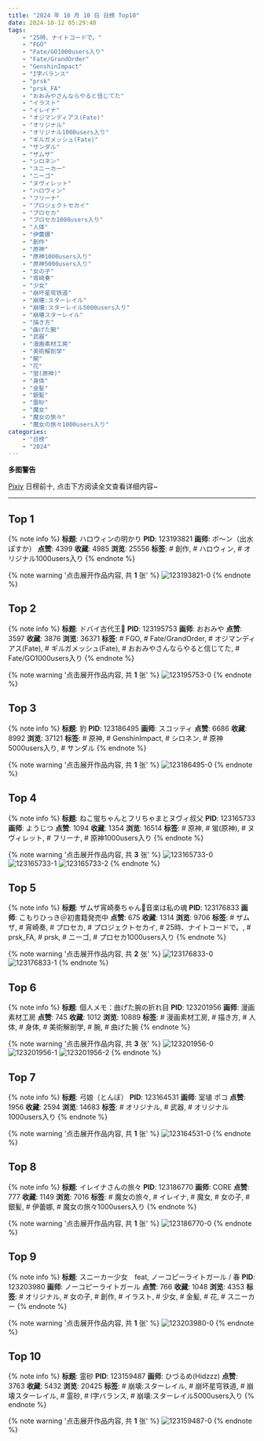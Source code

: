 ```yaml
---
title: "2024 年 10 月 10 日 日榜 Top10"
date: 2024-10-12 05:29:40
tags:
    - "25時、ナイトコードで。"
    - "FGO"
    - "Fate/GO1000users入り"
    - "Fate/GrandOrder"
    - "GenshinImpact"
    - "I字バランス"
    - "prsk"
    - "prsk_FA"
    - "おおみやさんならやると信じてた"
    - "イラスト"
    - "イレイナ"
    - "オジマンディアス(Fate)"
    - "オリジナル"
    - "オリジナル1000users入り"
    - "ギルガメッシュ(Fate)"
    - "サンダル"
    - "ザムザ"
    - "シロネン"
    - "スニーカー"
    - "ニーゴ"
    - "ヌヴィレット"
    - "ハロウィン"
    - "フリーナ"
    - "プロジェクトセカイ"
    - "プロセカ"
    - "プロセカ1000users入り"
    - "人体"
    - "伊蕾娜"
    - "創作"
    - "原神"
    - "原神1000users入り"
    - "原神5000users入り"
    - "女の子"
    - "宵崎奏"
    - "少女"
    - "崩坏星穹铁道"
    - "崩壊:スターレイル"
    - "崩壊:スターレイル5000users入り"
    - "崩壊スターレイル"
    - "描き方"
    - "曲げた腕"
    - "武器"
    - "漫画素材工房"
    - "美術解剖学"
    - "腕"
    - "花"
    - "蛍(原神)"
    - "身体"
    - "金髪"
    - "銀髪"
    - "霊砂"
    - "魔女"
    - "魔女の旅々"
    - "魔女の旅々1000users入り"
categories:
    - "日榜"
    - "2024"
---
```


<i class="fa fa-triangle-exclamation"></i>**多图警告**<i class="fa fa-triangle-exclamation"></i>

[Pixiv](https://www.pixiv.net/) 日榜前十, 点击下方阅读全文查看详细内容~

<!-- more -->

---

## Top 1

{% note info %}
**标题**: ハロウィンの明かり
**PID**: 123193821 **画师**: ポ～ン（出水ぽすか）
**点赞**: 4399 **收藏**: 4985 **浏览**: 25556
**标签**: # 創作, # ハロウィン, # オリジナル1000users入り
{% endnote %}

{% note warning '点击展开作品内容, 共 **1** 张' %}
![123193821-0](https://i.pixiv.re/img-original/img/2024/10/10/07/30/02/123193821_p0.jpg)
{% endnote %}

## Top 2

{% note info %}
**标题**: ドバイ古代王👑
**PID**: 123195753 **画师**: おおみや
**点赞**: 3597 **收藏**: 3876 **浏览**: 36371
**标签**: # FGO, # Fate/GrandOrder, # オジマンディアス(Fate), # ギルガメッシュ(Fate), # おおみやさんならやると信じてた, # Fate/GO1000users入り
{% endnote %}

{% note warning '点击展开作品内容, 共 **1** 张' %}
![123195753-0](https://i.pixiv.re/img-original/img/2024/10/10/10/18/46/123195753_p0.jpg)
{% endnote %}

## Top 3

{% note info %}
**标题**: 豹
**PID**: 123186495 **画师**: スコッティ
**点赞**: 6686 **收藏**: 8992 **浏览**: 37121
**标签**: # 原神, # GenshinImpact, # シロネン, # 原神5000users入り, # サンダル
{% endnote %}

{% note warning '点击展开作品内容, 共 **1** 张' %}
![123186495-0](https://i.pixiv.re/img-original/img/2024/10/10/00/00/26/123186495_p0.jpg)
{% endnote %}

## Top 4

{% note info %}
**标题**: ねこ蛍ちゃんとフリちゃまとヌヴィ叔父
**PID**: 123165733 **画师**: ようじつ
**点赞**: 1094 **收藏**: 1354 **浏览**: 16514
**标签**: # 原神, # 蛍(原神), # ヌヴィレット, # フリーナ, # 原神1000users入り
{% endnote %}

{% note warning '点击展开作品内容, 共 **3** 张' %}
![123165733-0](https://i.pixiv.re/img-original/img/2024/10/09/06/10/31/123165733_p0.jpg)
![123165733-1](https://i.pixiv.re/img-original/img/2024/10/09/06/10/31/123165733_p1.jpg)
![123165733-2](https://i.pixiv.re/img-original/img/2024/10/09/06/10/31/123165733_p2.jpg)
{% endnote %}

## Top 5

{% note info %}
**标题**: ザムザ宵崎奏ちゃん🍎音楽は私の魂
**PID**: 123176833 **画师**: こもりひっき＠初書籍発売中
**点赞**: 675 **收藏**: 1314 **浏览**: 9706
**标签**: # ザムザ, # 宵崎奏, # プロセカ, # プロジェクトセカイ, # 25時、ナイトコードで。, # prsk_FA, # prsk, # ニーゴ, # プロセカ1000users入り
{% endnote %}

{% note warning '点击展开作品内容, 共 **2** 张' %}
![123176833-0](https://i.pixiv.re/img-original/img/2024/10/09/18/53/04/123176833_p0.jpg)
![123176833-1](https://i.pixiv.re/img-original/img/2024/10/09/18/53/04/123176833_p1.jpg)
{% endnote %}

## Top 6

{% note info %}
**标题**: 個人メモ：曲げた腕の折れ目
**PID**: 123201956 **画师**: 漫画素材工房
**点赞**: 745 **收藏**: 1012 **浏览**: 10889
**标签**: # 漫画素材工房, # 描き方, # 人体, # 身体, # 美術解剖学, # 腕, # 曲げた腕
{% endnote %}

{% note warning '点击展开作品内容, 共 **3** 张' %}
![123201956-0](https://i.pixiv.re/img-original/img/2024/10/10/17/12/28/123201956_p0.jpg)
![123201956-1](https://i.pixiv.re/img-original/img/2024/10/10/17/12/28/123201956_p1.jpg)
![123201956-2](https://i.pixiv.re/img-original/img/2024/10/10/17/12/28/123201956_p2.jpg)
{% endnote %}

## Top 7

{% note info %}
**标题**: 弓娘（とんぼ）
**PID**: 123164531 **画师**: 室埴 ポコ
**点赞**: 1956 **收藏**: 2594 **浏览**: 14683
**标签**: # オリジナル, # 武器, # オリジナル1000users入り
{% endnote %}

{% note warning '点击展开作品内容, 共 **1** 张' %}
![123164531-0](https://i.pixiv.re/img-original/img/2024/10/09/04/14/21/123164531_p0.jpg)
{% endnote %}

## Top 8

{% note info %}
**标题**: イレイナさんの旅々
**PID**: 123186770 **画师**: CORE
**点赞**: 777 **收藏**: 1149 **浏览**: 7016
**标签**: # 魔女の旅々, # イレイナ, # 魔女, # 女の子, # 銀髪, # 伊蕾娜, # 魔女の旅々1000users入り
{% endnote %}

{% note warning '点击展开作品内容, 共 **1** 张' %}
![123186770-0](https://i.pixiv.re/img-original/img/2024/10/10/00/02/23/123186770_p0.png)
{% endnote %}

## Top 9

{% note info %}
**标题**: スニーカー少女　feat, ノーコピーライトガール / 春
**PID**: 123203980 **画师**: ノーコピーライトガール
**点赞**: 766 **收藏**: 1048 **浏览**: 4353
**标签**: # オリジナル, # 女の子, # 創作, # イラスト, # 少女, # 金髪, # 花, # スニーカー
{% endnote %}

{% note warning '点击展开作品内容, 共 **1** 张' %}
![123203980-0](https://i.pixiv.re/img-original/img/2024/10/10/18/38/06/123203980_p0.jpg)
{% endnote %}

## Top 10

{% note info %}
**标题**: 霊砂
**PID**: 123159487 **画师**: ひづるめ(Hidzzz)
**点赞**: 3763 **收藏**: 5432 **浏览**: 20425
**标签**: # 崩壊:スターレイル, # 崩坏星穹铁道, # 崩壊スターレイル, # 霊砂, # I字バランス, # 崩壊:スターレイル5000users入り
{% endnote %}

{% note warning '点击展开作品内容, 共 **1** 张' %}
![123159487-0](https://i.pixiv.re/img-original/img/2024/10/09/00/00/16/123159487_p0.jpg)
{% endnote %}
